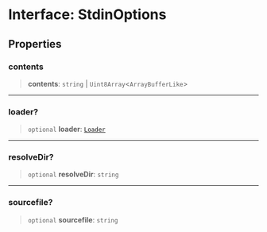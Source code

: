 # Interface: StdinOptions

## Properties

### contents

> **contents**: `string` \| `Uint8Array`\<`ArrayBufferLike`\>

***

### loader?

> `optional` **loader**: [`Loader`](../type-aliases/Loader.md)

***

### resolveDir?

> `optional` **resolveDir**: `string`

***

### sourcefile?

> `optional` **sourcefile**: `string`
